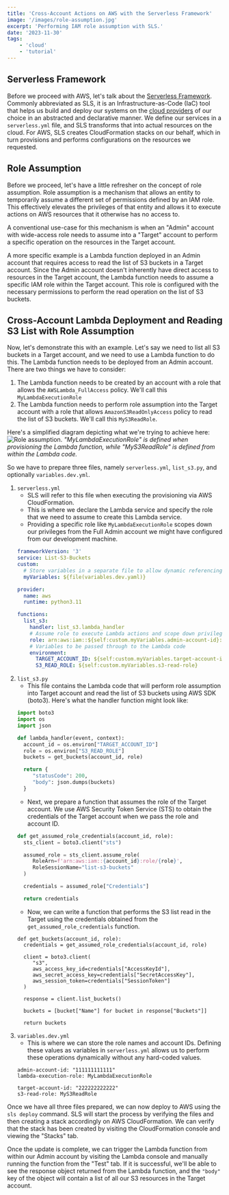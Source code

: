 ```yaml
---
title: 'Cross-Account Actions on AWS with the Serverless Framework'
image: '/images/role-assumption.jpg'
excerpt: 'Performing IAM role assumption with SLS.'
date: '2023-11-30'
tags: 
    - 'cloud'
    - 'tutorial'
---
```


## Serverless Framework
Before we proceed with AWS, let's talk about the [Serverless Framework](https://www.serverless.com/framework/docs). Commonly abbreviated as SLS, it is an Infrastructure-as-Code (IaC) tool that helps us build and deploy our systems on the [cloud providers](https://www.serverless.com/framework/docs/providers) of our choice in an abstracted and declarative manner. We define our services in a `serverless.yml` file, and SLS transforms that into actual resources on the cloud. For AWS, SLS creates CloudFormation stacks on our behalf, which in turn provisions and performs configurations on the resources we requested.

## Role Assumption
Before we proceed, let's have a little refresher on the concept of role assumption. Role assumption is a mechanism that allows an entity to temporarily assume a different set of permissions defined by an IAM role. This effectively elevates the privileges of that entity and allows it to execute actions on AWS resources that it otherwise has no access to.

A conventional use-case for this mechanism is when an "Admin" account with wide-access role needs to assume into a "Target" account to perform a specific operation on the resources in the Target account.

A more specific example is a Lambda function deployed in an Admin account that requires access to read the list of S3 buckets in a Target account. Since the Admin account doesn't inherently have direct access to resources in the Target account, the Lambda function needs to assume a specific IAM role within the Target account. This role is configured with the necessary permissions to perform the read operation on the list of S3 buckets.

## Cross-Account Lambda Deployment and Reading S3 List with Role Assumption
Now, let's demonstrate this with an example. Let's say we need to list all S3 buckets in a Target account, and we need to use a Lambda function to do this. The Lambda function needs to be deployed from an Admin account. There are two things we have to consider:
1. The Lambda function needs to be created by an account with a role that allows the `AWSLambda_FullAccess` policy. We'll call this `MyLambdaExecutionRole`
2. The Lambda function needs to perform role assumption into the Target account with a role that allows `AmazonS3ReadOnlyAccess` policy to read the list of S3 buckets. We'll call this `MyS3ReadRole`.

Here's a simplified diagram depicting what we're trying to achieve here:
![Role assumption.](/images/role-assumption.jpg)
*"MyLambdaExecutionRole" is defined when provisioning the Lambda function, while "MyS3ReadRole" is defined from within the Lambda code.*

So we have to prepare three files, namely `serverless.yml`, `list_s3.py`, and optionally `variables.dev.yml`.
1. `serverless.yml`
   - SLS will refer to this file when executing the provisioning via AWS CloudFormation.
   - This is where we declare the Lambda service and specify the role that we need to assume to create this Lambda service.
   - Providing a specific role like `MyLambdaExecutionRole` scopes down our privileges from the Full Admin account we might have configured from our development machine.
   ```serverless.yml
   frameworkVersion: '3'
   service: List-S3-Buckets
   custom:
     # Store variables in a separate file to allow dynamic referencing
     myVariables: ${file(variables.dev.yaml)}

   provider:
     name: aws
     runtime: python3.11

   functions:
     list_s3:
       handler: list_s3.lambda_handler
       # Assume role to execute Lambda actions and scope down privileges
       role: arn:aws:iam::${self:custom.myVariables.admin-account-id}:role/${self:custom.myVariables.lambda-execution-role}
       # Variables to be passed through to the Lambda code
       environment: 
         TARGET_ACCOUNT_ID: ${self:custom.myVariables.target-account-id}
         S3_READ_ROLE: ${self:custom.myVariables.s3-read-role}
   ```
2. `list_s3.py` 
   - This file contains the Lambda code that will perform role assumption into Target account and read the list of S3 buckets using AWS SDK (boto3). Here's what the handler function might look like:
   ```list_s3.py
   import boto3
   import os
   import json
   
   def lambda_handler(event, context):
     account_id = os.environ["TARGET_ACCOUNT_ID"]
     role = os.environ["S3_READ_ROLE"]
     buckets = get_buckets(account_id, role)

     return {
        "statusCode": 200,
        "body": json.dumps(buckets)
     }
   ```
   - Next, we prepare a function that assumes the role of the Target account. We use AWS Security Token Service (STS) to obtain the credentials of the Target account when we pass the role and account ID.
   ```list_s3.py
   def get_assumed_role_credentials(account_id, role):
     sts_client = boto3.client("sts")

     assumed_role = sts_client.assume_role(
        RoleArn=f'arn:aws:iam::{account_id}:role/{role}',
        RoleSessionName="list-s3-buckets"
     )

     credentials = assumed_role["Credentials"]

     return credentials
   ```
   - Now, we can write a function that performs the S3 list read in the Target using the credentials obtained from the `get_assumed_role_credentials` function.
   ```
   def get_buckets(account_id, role):
     credentials = get_assumed_role_credentials(account_id, role)
     
     client = boto3.client(
        "s3",
        aws_access_key_id=credentials["AccessKeyId"],
        aws_secret_access_key=credentials["SecretAccessKey"],
        aws_session_token=credentials["SessionToken"]
     )

     response = client.list_buckets()

     buckets = [bucket["Name"] for bucket in response["Buckets"]]

     return buckets
   ```
3. `variables.dev.yml`
   - This is where we can store the role names and account IDs. Defining these values as variables in `serverless.yml` allows us to perform these operations dynamically without any hard-coded values.
   ```
   admin-account-id: "111111111111"
   lambda-execution-role: MyLambdaExecutionRole

   target-account-id: "222222222222"
   s3-read-role: MyS3ReadRole
   ```

Once we have all three files prepared, we can now deploy to AWS using the `sls deploy` command. SLS will start the process by verifying the files and then creating a stack accordingly on AWS CloudFormation. We can verify that the stack has been created by visiting the CloudFormation console and viewing the "Stacks" tab.

Once the update is complete, we can trigger the Lambda function from within our Admin account by visiting the Lambda console and manually running the function from the "Test" tab. If it is successful, we'll be able to see the response object returned from the Lambda function, and the `"body"` key of the object will contain a list of all our S3 resources in the Target account.
